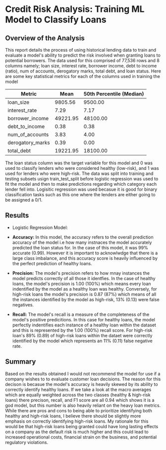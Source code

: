 # Credit Risk Analysis: Training ML Model to Classify Loans

## Overview of the Analysis

This report details the process of using historical lending data to train and evaluate a model's ability to predict the risk involved when granting loans to potential borrowers. The data used for this comprised of 77,536 rows and 8 columns namely; loan size, interest rate, borrower income, debt to income (ratio), num of accounts, derogatory marks, total debt, and loan status.
Here are some key statistical metrics for each of the columns used in training the model

| Metric             | Mean    | 50th Percentile (Median) |
| ------------------ | ------- | ------------------------ |
| loan_size          | 9805.56 | 9500.00                  |
| interest_rate      | 7.29    | 7.17                     |
| borrower_income    | 49221.95| 48100.00                 |
| debt_to_income     | 0.38    | 0.38                     |
| num_of_accounts    | 3.83    | 4.00                     |
| derogatory_marks   | 0.39    | 0.00                     |
| total_debt         | 19221.95| 18100.00                 |

The loan status column was the target variable for this model and 0 was used to classify lenders who were considered healthy (low-risk), and 1 was used for lenders who were high-risk. The data was split into training and testing subsets usign train_test_split before logistic regression was used to fit the model and then to make predictions regarding which category each lender fell into. Logisitic regression was used becasue it is good for binary classification tasks such as this one where the lenders are either going to be assigned a 0/1.

## Results

* Logistic Regression Model:
+ **Accuracy:** In this model, the accuracy refers to the overall prediction accuracy of the model i.e how many instnaces the model accurately predicted the loan status for. In the case of this model, it was 99% accurate (0.99). However it is important to acknowlwdge that there is a large class imbalance, and this accuracy score is heavily influenced by the perfect prediction of healthy loans.

+ **Precision:** The model's precision refers to how mnay instances the model predicts correctly of all those it identfies. In the case of healthy loans, the model's precision is 1.00 (100%) which means every loan indentified by the model as a healthy loan was healthy. 
Conversely, for high-risk loans the model's precision is 0.87 (87%) which means of all the instances identified by the model as high-risk, 13% (0.13) were false negatives. 

+ **Recall:** The model's recall is a measure of the completeness of the model's positive predicitions. In this case for healthy loans, the model perfectly indentifies each instance of a healthy loan within the dataset and this is represented by the 1.00 (100%) recall score.
For high-risk loan's 89% (0.89) of high-risk loans within the dataet were correctly identified by the model which represents an 11% (0.11) false negative rate.

## Summary

Based on the results obtained I would not recommend the model for use if a company wishes to to evaluate customer loan decisions. The reason for this decison is becasue the model's accuracy is heavily skewed by its ability to correctly identify healthy loans. 
If we take a look at the macro averages which are equally weighted across the two classes (healthy & high-risk loans) there precison, recall, and F1 score are all 0.94 which shows it is a god model, but this number is also heavily reliant on the heavy loan metrics.
While there are pros and cons to being able to prioritize identifying both healthy and high-risk loans, I believe there should be slightly more emphasis on correctly identifying high-risk loans. My rationale for this would be that high-risk loans being granted could have long lasting effects on a company as the default risk is much higher and this could lead to increased operational costs, financial strain on the business, and potential regulatory violations.

